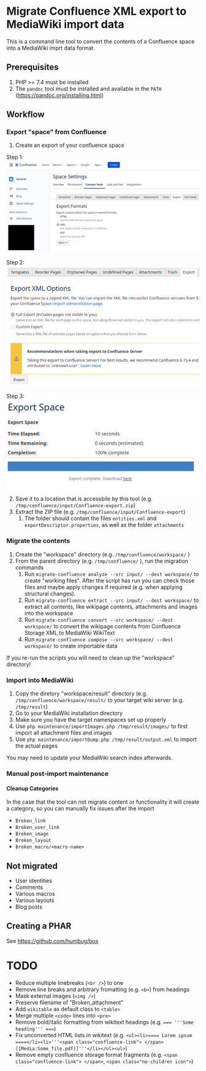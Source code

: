 # Migrate Confluence XML export to MediaWiki import data

This is a command line tool to convert the contents of a Confluence space into a MediaWiki imprt data format.

## Prerequisites
1. PHP >= 7.4 must be installed
2. The `pandoc` tool must be installed and available in the `PATH` (https://pandoc.org/installing.html)

## Workflow

### Export "space" from Confluence
1. Create an export of your confluence space

Step 1:
![Export 1][c001]

Step 2:
![Export 2][c002]

Step 3:
![Export 3][c003]

2. Save it to a location that is accessbile by this tool (e.g. `/tmp/confluence/input/Confluence-export.zip`)
3. Extract the ZIP file (e.g. `/tmp/confluence/input/Confluence-export`)
	1. The folder should contain the files `entities.xml` and `exportDescriptor.properties`, as well as the folder `attachments`

[c001]: doc/images/Confluence_export_space_001.png
[c002]: doc/images/Confluence_export_space_002.png
[c003]: doc/images/Confluence_export_space_003.png

### Migrate the contents
1. Create the "workspace" directory (e.g. `/tmp/confluence/workspace/` )
2. From the parent directory (e.g. `/tmp/confluence/` ), run the migration commands
	1. Run `migrate-confluence analyze --src input/ --dest workspace/` to create "working files". After the script has run you can check those files and maybe apply changes if required (e.g. when applying structural changes).
	2. Run `migrate-confluence extract --src input/ --dest workspace/` to extract all contents, like wikipage contents, attachments and images into the workspace
	3. Run `migrate-confluence convert --src workspace/ --dest workspace/` to convert the wikipage contents from Confluence Storage XML to MediaWiki WikiText
	4. Run `migrate-confluence compose --src workspace/ --dest workspace/` to create importable data

If you re-run the scripts you will need to clean up the "workspace" directory!

### Import into MediaWiki
1. Copy the diretory "workspace/result" directory (e.g. `/tmp/confluence/workspace/result/` to your target wiki server (e.g. `/tmp/result`)
1. Go to your MediaWiki installation directory
2. Make sure you have the target namespaces set up properly
3. Use `php maintenance/importImages.php /tmp/result/images/` to first import all attachment files and images
4. Use `php maintenance/importDump.php /tmp/result/output.xml` to import the actual pages

You may need to update your MediaWiki search index afterwards.

### Manual post-import maintenance
#### Cleanup Categories
In the case that the tool can not migrate content or functionality it will create a category, so you can manually fix issues after the import
- `Broken_link`
- `Broken_user_link`
- `Broken_image`
- `Broken_layout`
- `Broken_macro/<macro-name>`


## Not migrated
- User identities
- Comments
- Various macros
- Various layouts
- Blog posts

## Creating a PHAR
See https://github.com/humbug/box

# TODO
* Reduce multiple linebreaks (`<br />`) to one
* Remove line breaks and arbitrary fromatting (e.g. `<b>`) from headings
* Mask external images (`<img />`)
* Preserve filename of "Broken_attachment"
* Add `wikitable` as default class to `<table>`
* Merge multiple `<code>` lines into `<pre>`
* Remove bold/italic formatting from wikitext headings (e.g. `=== '''Some heading''' ===`)
* Fix unconverted HTML lists in wikitext (e.g. `<ul><li>==== Lorem ipsum ====</li><li>'''<span class="confluence-link"> </span>[[Media:Some_file.pdf]]'''</li></ul><ul>`)
* Remove empty confluence storage format fragments (e.g. `<span class="confluence-link"> </span>`, `<span class="no-children icon">`)
